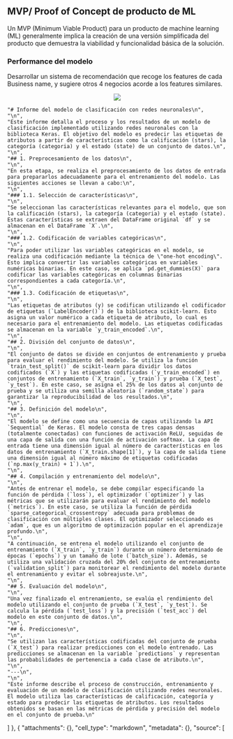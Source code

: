 
## MVP/ Proof of Concept de producto de ML 

Un MVP (Minimum Viable Product) para un producto de machine learning (ML) generalmente implica la creación de una versión simplificada del producto que demuestra la viabilidad y funcionalidad básica de la solución.

### Performance del modelo

Desarrollar un sistema de recomendación que recoge los features de cada  Business name, y sugiere otros 4 negocios acorde a los features similares.

<p align="center">
  <img src="https://github.com/AgustinBalcaza/PF_GOOGLE_YELP/blob/main/ML_Recomendaci%C3%B3n/ML_RECOMEN.png">
</p>


    "# Informe del modelo de clasificación con redes neuronales\n",
    "\n",
    "Este informe detalla el proceso y los resultados de un modelo de clasificación implementado utilizando redes neuronales con la biblioteca Keras. El objetivo del modelo es predecir las etiquetas de atributos a partir de características como la calificación (stars), la categoría (categoria) y el estado (state) de un conjunto de datos.\n",
    "\n",
    "## 1. Preprocesamiento de los datos\n",
    "\n",
    "En esta etapa, se realiza el preprocesamiento de los datos de entrada para prepararlos adecuadamente para el entrenamiento del modelo. Las siguientes acciones se llevan a cabo:\n",
    "\n",
    "### 1.1. Selección de características\n",
    "\n",
    "Se seleccionan las características relevantes para el modelo, que son la calificación (stars), la categoría (categoria) y el estado (state). Estas características se extraen del DataFrame original `df` y se almacenan en el DataFrame `X`.\n",
    "\n",
    "### 1.2. Codificación de variables categóricas\n",
    "\n",
    "Para poder utilizar las variables categóricas en el modelo, se realiza una codificación mediante la técnica de \"one-hot encoding\". Esto implica convertir las variables categóricas en variables numéricas binarias. En este caso, se aplica `pd.get_dummies(X)` para codificar las variables categóricas en columnas binarias correspondientes a cada categoría.\n",
    "\n",
    "### 1.3. Codificación de etiquetas\n",
    "\n",
    "Las etiquetas de atributos (y) se codifican utilizando el codificador de etiquetas (`LabelEncoder()`) de la biblioteca scikit-learn. Esto asigna un valor numérico a cada etiqueta de atributo, lo cual es necesario para el entrenamiento del modelo. Las etiquetas codificadas se almacenan en la variable `y_train_encoded`.\n",
    "\n",
    "## 2. División del conjunto de datos\n",
    "\n",
    "El conjunto de datos se divide en conjuntos de entrenamiento y prueba para evaluar el rendimiento del modelo. Se utiliza la función `train_test_split()` de scikit-learn para dividir los datos codificados (`X`) y las etiquetas codificadas (`y_train_encoded`) en conjuntos de entrenamiento (`X_train`, `y_train`) y prueba (`X_test`, `y_test`). En este caso, se asigna el 25% de los datos al conjunto de prueba y se utiliza una semilla aleatoria (`random_state`) para garantizar la reproducibilidad de los resultados.\n",
    "\n",
    "## 3. Definición del modelo\n",
    "\n",
    "El modelo se define como una secuencia de capas utilizando la API `Sequential` de Keras. El modelo consta de tres capas densas (totalmente conectadas) con funciones de activación ReLU, seguidas de una capa de salida con una función de activación softmax. La capa de entrada tiene una dimensión igual al número de características en los datos de entrenamiento (`X_train.shape[1]`), y la capa de salida tiene una dimensión igual al número máximo de etiquetas codificadas (`np.max(y_train) + 1`).\n",
    "\n",
    "## 4. Compilación y entrenamiento del modelo\n",
    "\n",
    "Antes de entrenar el modelo, se debe compilar especificando la función de pérdida (`loss`), el optimizador (`optimizer`) y las métricas que se utilizarán para evaluar el rendimiento del modelo (`metrics`). En este caso, se utiliza la función de pérdida `sparse_categorical_crossentropy` adecuada para problemas de clasificación con múltiples clases. El optimizador seleccionado es `adam`, que es un algoritmo de optimización popular en el aprendizaje profundo.\n",
    "\n",
    "A continuación, se entrena el modelo utilizando el conjunto de entrenamiento (`X_train`, `y_train`) durante un número determinado de épocas (`epochs`) y un tamaño de lote (`batch_size`). Además, se utiliza una validación cruzada del 20% del conjunto de entrenamiento (`validation_split`) para monitorear el rendimiento del modelo durante el entrenamiento y evitar el sobreajuste.\n",
    "\n",
    "## 5. Evaluación del modelo\n",
    "\n",
    "Una vez finalizado el entrenamiento, se evalúa el rendimiento del modelo utilizando el conjunto de prueba (`X_test`, `y_test`). Se calcula la pérdida (`test_loss`) y la precisión (`test_acc`) del modelo en este conjunto de datos.\n",
    "\n",
    "## 6. Predicciones\n",
    "\n",
    "Se utilizan las características codificadas del conjunto de prueba (`X_test`) para realizar predicciones con el modelo entrenado. Las predicciones se almacenan en la variable `predictions` y representan las probabilidades de pertenencia a cada clase de atributo.\n",
    "\n",
    "---\n",
    "\n",
    "Este informe describe el proceso de construcción, entrenamiento y evaluación de un modelo de clasificación utilizando redes neuronales. El modelo utiliza las características de calificación, categoría y estado para predecir las etiquetas de atributos. Los resultados obtenidos se basan en las métricas de pérdida y precisión del modelo en el conjunto de prueba.\n"
   ]
  },
  {
   "attachments": {},
   "cell_type": "markdown",
   "metadata": {},
   "source": [
